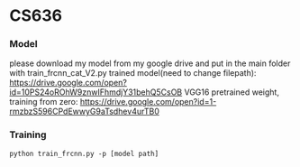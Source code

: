 # CS636
### Model
please download my model from my google drive and put in the main folder with train_frcnn_cat_V2.py
trained model(need to change filepath):  https://drive.google.com/open?id=10PS24oROhW9znwIFhmdjY31behQ5CsOB
VGG16 pretrained weight, training from zero: https://drive.google.com/open?id=1-rmzbzS596CPdEwwyG9aTsdhev4urTB0

### Training
`python train_frcnn.py -p [model path]`



